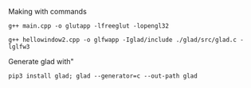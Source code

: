 Making with commands

`g++ main.cpp -o glutapp -lfreeglut -lopengl32`

`g++ hellowindow2.cpp -o glfwapp -Iglad/include ./glad/src/glad.c -lglfw3`

Generate glad with"

`pip3 install glad; glad --generator=c --out-path glad`
